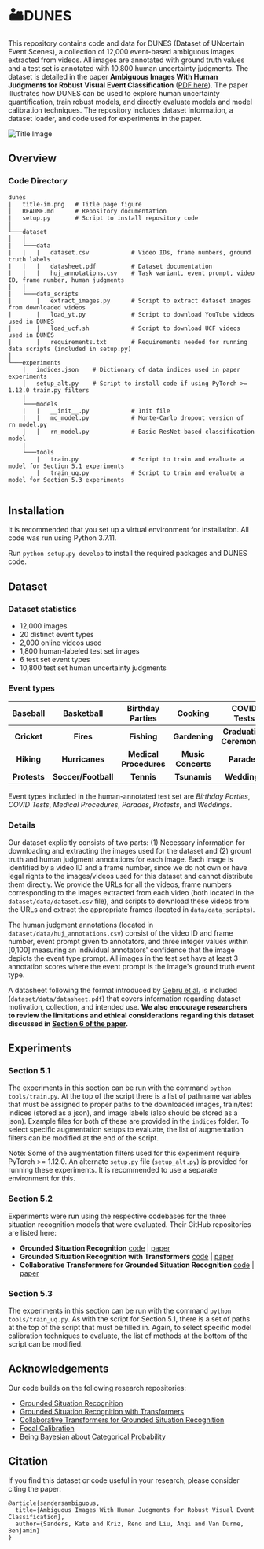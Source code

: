 # 🏜️DUNES

This repository contains code and data for DUNES (Dataset of UNcertain Event Scenes), a collection of 12,000 event-based ambiguous images extracted from videos. All images are annotated with ground truth values and a test set is annotated with 10,800 human uncertainty judgments. The dataset is detailed in the paper **Ambiguous Images With Human Judgments for Robust Visual Event Classification** ([PDF here](https://openreview.net/forum?id=6Hl7XoPNAVX)). The paper illustrates how DUNES can be used to explore human uncertainty quantification, train robust models, and directly evaluate models and model calibration techniques. The repository includes dataset information, a dataset loader, and code used for experiments in the paper.

![Title Image](title-im.png?raw=true)

## Overview
### Code Directory
```
dunes
|   title-im.png   # Title page figure
│   README.md      # Repository documentation
|   setup.py       # Script to install repository code
│   
└───dataset
│   │   
|   └───data
|   |   |   dataset.csv            # Video IDs, frame numbers, ground truth labels
|   |   |   datasheet.pdf          # Dataset documentation
|   |   |   huj_annotations.csv    # Task variant, event prompt, video ID, frame number, human judgments
|   |
|   └───data_scripts
|       |   extract_images.py      # Script to extract dataset images from downloaded videos
|       |   load_yt.py             # Script to download YouTube videos used in DUNES
|       |   load_ucf.sh            # Script to download UCF videos used in DUNES
|       |   requirements.txt       # Requirements needed for running data scripts (included in setup.py)
│
└───experiments
    |   indices.json    # Dictionary of data indices used in paper experiments
    │   setup_alt.py    # Script to install code if using PyTorch >= 1.12.0 train.py filters
    |
    └───models
    |   |   __init__.py            # Init file
    |   |   mc_model.py            # Monte-Carlo dropout version of rn_model.py
    |   |   rn_model.py            # Basic ResNet-based classification model
    |
    └───tools
        |   train.py               # Script to train and evaluate a model for Section 5.1 experiments
        |   train_uq.py            # Script to train and evaluate a model for Section 5.3 experiments
    
```

## Installation

It is recommended that you set up a virtual environment for installation. All code was run using Python 3.7.11. 

Run `python setup.py develop` to install the required packages and DUNES code.

## Dataset
### Dataset statistics
- 12,000 images
- 20 distinct event types
- 2,000 online videos used
- 1,800 human-labeled test set images
- 6 test set event types
- 10,800 test set human uncertainty judgments

### Event types
|Baseball  |Basketball   |Birthday Parties   |Cooking   |COVID Tests   |
|:---:|:---:|:---:|:---:|:---:|
|__Cricket__   |__Fires__   |__Fishing__   |__Gardening__   |__Graduation Ceremonies__   |
|__Hiking__   |__Hurricanes__   |__Medical Procedures__   |__Music Concerts__   |__Parades__   |
|__Protests__ |__Soccer/Football__   |__Tennis__   |__Tsunamis__   |__Weddings__   |

Event types included in the human-annotated test set are *Birthday Parties*, *COVID Tests*, *Medical Procedures*, *Parades*, *Protests*, and *Weddings*.

### Details
Our dataset explicitly consists of two parts: (1) Necessary information for downloading and extracting the images used for the dataset and (2) grount truth and human judgment annotations for each image. Each image is identified by a video ID and a frame number, since we do not own or have legal rights to the images/videos used for this dataset and cannot distribute them directly. We provide the URLs for all the videos, frame numbers corresponding to the images extracted from each video (both located in the `dataset/data/dataset.csv` file), and scripts to download these videos from the URLs and extract the appropriate frames (located in `data/data_scripts`).

The human judgment annotations (located in `dataset/data/huj_annotations.csv`) consist of the video ID and frame number, event prompt given to annotators, and three integer values within [0,100] measuring an individual annotators' confidence that the image depicts the event type prompt. All images in the test set have at least 3 annotation scores where the event prompt is the image's ground truth event type.

A datasheet following the format introduced by [Gebru et al.](https://arxiv.org/abs/1803.09010) is included (`dataset/data/datasheet.pdf`) that covers information regarding dataset motivation, collection, and intended use. **We also encourage researchers to review the limitations and ethical considerations regarding this dataset discussed in [Section 6 of the paper](https://openreview.net/forum?id=6Hl7XoPNAVX).**

## Experiments
### Section 5.1
The experiments in this section can be run with the command `python tools/train.py`. At the top of the script there is a list of pathname variables that must be assigned to proper paths to the downloaded images, train/test indices (stored as a json), and image labels (also should be stored as a json). Example files for both of these are provided in the `indices` folder. To select specific augmentation setups to evaluate, the list of augmentation filters can be modified at the end of the script.

Note: Some of the augmentation filters used for this experiment require PyTorch >= 1.12.0. An alternate `setup.py` file (`setup_alt.py`) is provided for running these experiments. It is recommended to use a separate environment for this.

### Section 5.2
Experiments were run using the respective codebases for the three situation recognition models that were evaluated. Their GitHub repositories are listed here:

- **Grounded Situation Recognition**  [code](https://github.com/allenai/swig) | [paper](https://arxiv.org/abs/2003.12058)
- **Grounded Situation Recognition with Transformers**  [code](https://github.com/jhcho99/gsrtr) | [paper](https://arxiv.org/abs/2111.10135)
- **Collaborative Transformers for Grounded Situation Recognition**  [code](https://github.com/jhcho99/CoFormer) | [paper](https://arxiv.org/abs/2203.16518)

### Section 5.3
The experiments in this section can be run with the command `python tools/train_uq.py`. As with the script for Section 5.1, there is a set of paths at the top of the script that must be filled in. Again, to select specific model calibration techniques to evaluate, the list of methods at the bottom of the script can be modified.

## Acknowledgements
Our code builds on the following research repositories:
- [Grounded Situation Recognition](https://github.com/allenai/swig)
- [Grounded Situation Recognition with Transformers](https://github.com/jhcho99/gsrtr)
- [Collaborative Transformers for Grounded Situation Recognition](https://github.com/jhcho99/CoFormer)
- [Focal Calibration](https://github.com/torrvision/focal_calibration)
- [Being Bayesian about Categorical Probability](https://github.com/tjoo512/belief-matching-framework)

## Citation
If you find this dataset or code useful in your research, please consider citing the paper:
```
@article{sandersambiguous,
  title={Ambiguous Images With Human Judgments for Robust Visual Event Classification},
  author={Sanders, Kate and Kriz, Reno and Liu, Anqi and Van Durme, Benjamin}
}
```
